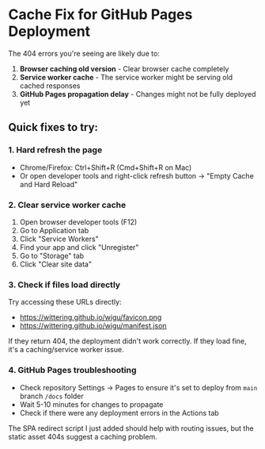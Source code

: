 # Cache Fix for GitHub Pages Deployment

The 404 errors you're seeing are likely due to:

1. **Browser caching old version** - Clear browser cache completely
2. **Service worker cache** - The service worker might be serving old cached responses
3. **GitHub Pages propagation delay** - Changes might not be fully deployed yet

## Quick fixes to try:

### 1. Hard refresh the page
- Chrome/Firefox: Ctrl+Shift+R (Cmd+Shift+R on Mac)
- Or open developer tools and right-click refresh button → "Empty Cache and Hard Reload"

### 2. Clear service worker cache
1. Open browser developer tools (F12)
2. Go to Application tab
3. Click "Service Workers" 
4. Find your app and click "Unregister"
5. Go to "Storage" tab
6. Click "Clear site data"

### 3. Check if files load directly
Try accessing these URLs directly:
- https://wittering.github.io/wigu/favicon.png
- https://wittering.github.io/wigu/manifest.json

If they return 404, the deployment didn't work correctly.
If they load fine, it's a caching/service worker issue.

### 4. GitHub Pages troubleshooting
- Check repository Settings → Pages to ensure it's set to deploy from `main` branch `/docs` folder
- Wait 5-10 minutes for changes to propagate
- Check if there were any deployment errors in the Actions tab

The SPA redirect script I just added should help with routing issues, but the static asset 404s suggest a caching problem.